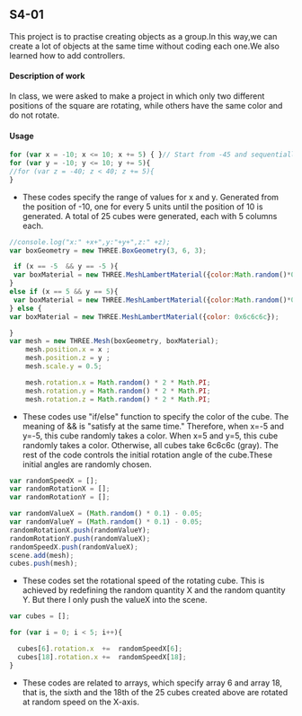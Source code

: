 ## S4-01 ##
This project is to practise creating objects as a group.In this way,we can create a lot of objects at the same time without coding each one.We also learned how to add controllers.

#### Description of work ####
In class, we were asked to make a project in which only two different positions of the square are rotating, while others have the same color and do not rotate.

#### Usage ####

```javascript
for (var x = -10; x <= 10; x += 5) { }// Start from -45 and sequentially add one every 5 pixels
for (var y = -10; y <= 10; y += 5){
//for (var z = -40; z < 40; z += 5){
}
```
* These codes specify the range of values for x and y. Generated from the position of -10, one for every 5 units until the position of 10 is generated. A total of 25 cubes were generated, each with 5 columns each.

```javascript
//console.log("x:" +x+",y:"+y+",z:" +z);
var boxGeometry = new THREE.BoxGeometry(3, 6, 3);

 if (x == -5  && y == -5 ){
 var boxMaterial = new THREE.MeshLambertMaterial({color:Math.random()*0xFFFFFF});
}
else if (x == 5 && y == 5){
 var boxMaterial = new THREE.MeshLambertMaterial({color:Math.random()*0xFFFFFF});
} else {
var boxMaterial = new THREE.MeshLambertMaterial({color: 0x6c6c6c});

}
var mesh = new THREE.Mesh(boxGeometry, boxMaterial);  
    mesh.position.x = x ;
    mesh.position.z = y ;
    mesh.scale.y = 0.5;

    mesh.rotation.x = Math.random() * 2 * Math.PI;
    mesh.rotation.y = Math.random() * 2 * Math.PI;
    mesh.rotation.z = Math.random() * 2 * Math.PI;

```

* These codes use "if/else" function to specify the color of the cube. The meaning of && is "satisfy at the same time." Therefore, when x=-5 and y=-5, this cube randomly takes a color. When x=5 and y=5, this cube randomly takes a color. Otherwise, all cubes take 6c6c6c (gray).
The rest of the code controls the initial rotation angle of the cube.These initial angles are randomly chosen.

```javascript
var randomSpeedX = [];
var randomRotationX = [];
var randomRotationY = [];

var randomValueX = (Math.random() * 0.1) - 0.05;
var randomValueY = (Math.random() * 0.1) - 0.05;
randomRotationX.push(randomValueY);
randomRotationY.push(randomValueX);
randomSpeedX.push(randomValueX);
scene.add(mesh);
cubes.push(mesh);
```

* These codes set the rotational speed of the rotating cube. This is achieved by redefining the random quantity X and the random quantity Y.
But there I only push the valueX into the scene.

```javascript
var cubes = [];

for (var i = 0; i < 5; i++){

  cubes[6].rotation.x  +=  randomSpeedX[6];
  cubes[18].rotation.x +=  randomSpeedX[18];
}
  ```

* These codes are related to arrays, which specify array 6 and array 18, that is, the sixth and the 18th of the 25 cubes created above are rotated at random speed on the X-axis.
